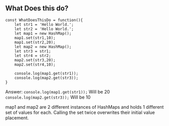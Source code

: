 ## What Does this do?

```
const WhatDoesThisDo = function(){
    let str1 = 'Hello World.';
    let str2 = 'Hello World.';
    let map1 = new HashMap();
    map1.set(str1,10);
    map1.set(str2,20);
    let map2 = new HashMap();
    let str3 = str1;
    let str4 = str2;
    map2.set(str3,20);
    map2.set(str4,10);

    console.log(map1.get(str1));
    console.log(map2.get(str3));
}
```

Answer:
`console.log(map1.get(str1));` Will be 20
`console.log(map2.get(str3));` Will be 10

map1 and map2 are 2 different instances of HashMaps and holds 1 different set of values for each. Calling the set twice overwrites their initial value placement.
